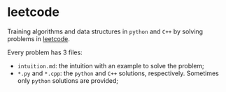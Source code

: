 # leetcode

Training algorithms and data structures in `python` and `C++` by solving problems in [leetcode](https://leetcode.com/).

Every problem has 3 files:
  * `intuition.md`: the intuition with an example to solve the problem;
  * `*.py` and `*.cpp`: the `python` and `C++` solutions, respectively. Sometimes only `python` solutions are provided;
